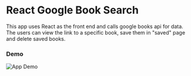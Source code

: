# React Google Book Search

This app uses React as the front end and calls google books api for data.
The users can view the link to a specific book, save them in "saved" page and delete saved books.

### Demo

![App Demo](repo-assets/books.gif)
